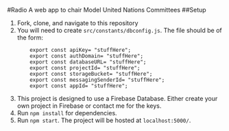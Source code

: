 #Radio
A web app to chair Model United Nations Committees
##Setup
1. Fork, clone, and navigate to this repository
2. You will need to create `src/constants/dbconfig.js`. The file should be of the form:
    ```
        export const apiKey= "stuffHere";
        export const authDomain= "stuffHere";
        export const databaseURL= "stuffHere";
        export const projectId= "stuffHere";
        export const storageBucket= "stuffHere";
        export const messagingSenderId= "stuffHere";
        export const appId= "stuffHere";
    ```
3. This project is designed to use a Firebase Database. Either create your own project in Firebase or contact me for the keys.
4. Run `npm install` for dependencies.
5. Run `npm start`. The project will be hosted at `localhost:5000/`.